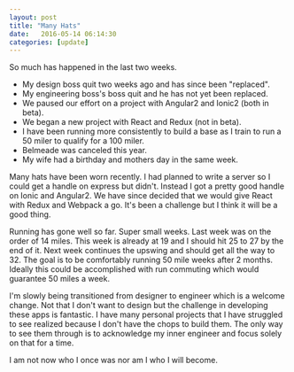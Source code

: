 ```yaml
---
layout: post
title: "Many Hats"
date:   2016-05-14 06:14:30
categories: [update]
---
```


So much has happened in the last two weeks.

* My design boss quit two weeks ago and has since been "replaced".
* My engineering boss's boss quit and he has not yet been replaced.
* We paused our effort on a project with Angular2 and Ionic2 (both in beta).
* We began a new project with React and Redux (not in beta).
* I have been running more consistently to build a base as I train to run a 50 miler to qualify for a 100 miler.
* Belmeade was canceled this year.
* My wife had a birthday and mothers day in the same week.

Many hats have been worn recently. I had planned to write a server so I could get a handle on express but didn't. Instead I got a pretty good handle on Ionic and Angular2. We have since decided that we would give React with Redux and Webpack a go. It's been a challenge but I think it will be a good thing.

Running has gone well so far. Super small weeks. Last week was on the order of 14 miles. This week is already at 19 and I should hit 25 to 27 by the end of it. Next week continues the upswing and should get all the way to 32. The goal is to be comfortably running 50 mile weeks after 2 months. Ideally this could be accomplished with run commuting which would guarantee 50 miles a week.

I'm slowly being transitioned from designer to engineer which is a welcome change. Not that I don't want to design but the challenge in developing these apps is fantastic. I have many personal projects that I have struggled to see realized because I don't have the chops to build them. The only way to see them through is to acknowledge my inner engineer and focus solely on that for a time.

I am not now who I once was nor am I who I will become.
